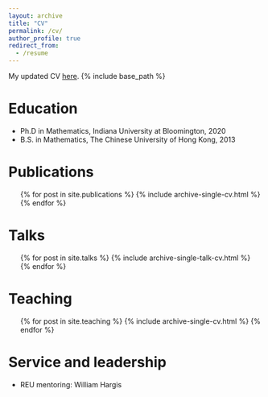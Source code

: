 ```yaml
---
layout: archive
title: "CV"
permalink: /cv/
author_profile: true
redirect_from:
  - /resume
---
```


My updated CV [here](http://qinxuqiang.github.io/files/CV_last_update_Mar_22.pdf).
{% include base_path %}

Education
======
* Ph.D in Mathematics, Indiana University at Bloomington, 2020
* B.S. in Mathematics, The Chinese University of Hong Kong, 2013


<!--
* Summer 2015: Research Assistant
  * Github University
  * Duties included: Tagging issues
  * Supervisor: Professor Git
* Fall 2015: Research Assistant
  * Github University
  * Duties included: Merging pull requests
  * Supervisor: Professor Hub
-->  

<!--
Skills
======
* Skill 1
* Skill 2
  * Sub-skill 2.1
  * Sub-skill 2.2
  * Sub-skill 2.3
* Skill 3
-->

Publications
======
  <ul>{% for post in site.publications %}
    {% include archive-single-cv.html %}
  {% endfor %}</ul>
  
Talks
======
  <ul>{% for post in site.talks %}
    {% include archive-single-talk-cv.html %}
  {% endfor %}</ul>
  
Teaching
======
  <ul>{% for post in site.teaching %}
    {% include archive-single-cv.html %}
  {% endfor %}</ul>
  
Service and leadership
======
* REU mentoring: William Hargis
